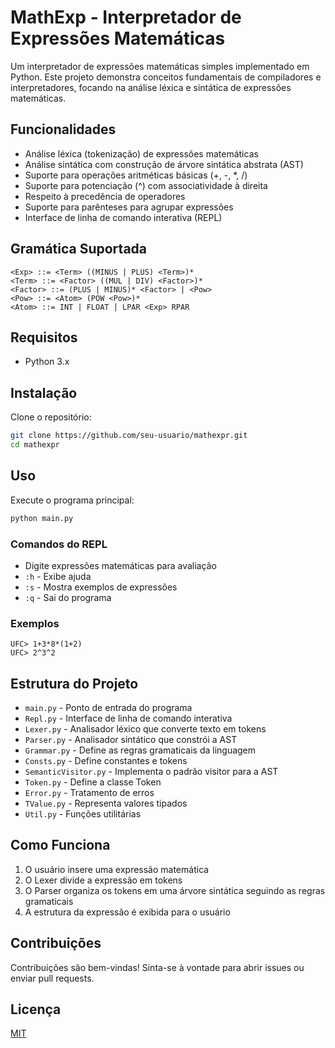 # MathExp - Interpretador de Expressões Matemáticas

Um interpretador de expressões matemáticas simples implementado em Python. Este projeto demonstra conceitos fundamentais de compiladores e interpretadores, focando na análise léxica e sintática de expressões matemáticas.

## Funcionalidades

- Análise léxica (tokenização) de expressões matemáticas
- Análise sintática com construção de árvore sintática abstrata (AST)
- Suporte para operações aritméticas básicas (+, -, *, /)
- Suporte para potenciação (^) com associatividade à direita
- Respeito à precedência de operadores
- Suporte para parênteses para agrupar expressões
- Interface de linha de comando interativa (REPL)

## Gramática Suportada

```
<Exp> ::= <Term> ((MINUS | PLUS) <Term>)*
<Term> ::= <Factor> ((MUL | DIV) <Factor>)*
<Factor> ::= (PLUS | MINUS)* <Factor> | <Pow>
<Pow> ::= <Atom> (POW <Pow>)*
<Atom> ::= INT | FLOAT | LPAR <Exp> RPAR
```

## Requisitos

- Python 3.x

## Instalação

Clone o repositório:

```bash
git clone https://github.com/seu-usuario/mathexpr.git
cd mathexpr
```

## Uso

Execute o programa principal:

```bash
python main.py
```

### Comandos do REPL

- Digite expressões matemáticas para avaliação
- `:h` - Exibe ajuda
- `:s` - Mostra exemplos de expressões
- `:q` - Sai do programa

### Exemplos

```
UFC> 1+3*8*(1+2)
UFC> 2^3^2
```

## Estrutura do Projeto

- `main.py` - Ponto de entrada do programa
- `Repl.py` - Interface de linha de comando interativa
- `Lexer.py` - Analisador léxico que converte texto em tokens
- `Parser.py` - Analisador sintático que constrói a AST
- `Grammar.py` - Define as regras gramaticais da linguagem
- `Consts.py` - Define constantes e tokens
- `SemanticVisitor.py` - Implementa o padrão visitor para a AST
- `Token.py` - Define a classe Token
- `Error.py` - Tratamento de erros
- `TValue.py` - Representa valores tipados
- `Util.py` - Funções utilitárias

## Como Funciona

1. O usuário insere uma expressão matemática
2. O Lexer divide a expressão em tokens
3. O Parser organiza os tokens em uma árvore sintática seguindo as regras gramaticais
4. A estrutura da expressão é exibida para o usuário

## Contribuições

Contribuições são bem-vindas! Sinta-se à vontade para abrir issues ou enviar pull requests.

## Licença

[MIT](LICENSE)
